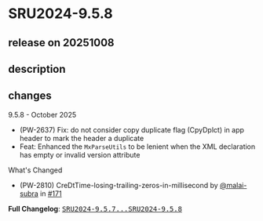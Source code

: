 # SRU2024-9.5.8

## release on 20251008
## description
## changes
9.5.8 - October 2025

* (PW-2637) Fix: do not consider copy duplicate flag (CpyDplct) in app header to mark the header a duplicate
* Feat: Enhanced the <code>MxParseUtils</code> to be lenient when the XML declaration has empty or invalid version attribute

What's Changed

* (PW-2810) CreDtTime-losing-trailing-zeros-in-millisecond by <a class="user-mention notranslate" data-hovercard-type="user" data-hovercard-url="/users/malai-subra/hovercard" data-octo-click="hovercard-link-click" data-octo-dimensions="link_type:self" href="https://github.com/malai-subra">@malai-subra</a> in <a class="issue-link js-issue-link" data-error-text="Failed to load title" data-id="3477285830" data-permission-text="Title is private" data-url="https://github.com/prowide/prowide-iso20022/issues/171" data-hovercard-type="pull_request" data-hovercard-url="/prowide/prowide-iso20022/pull/171/hovercard" href="https://github.com/prowide/prowide-iso20022/pull/171">#171</a>

<strong>Full Changelog</strong>: <a class="commit-link" href="https://github.com/prowide/prowide-iso20022/compare/SRU2024-9.5.7...SRU2024-9.5.8"><tt>SRU2024-9.5.7...SRU2024-9.5.8</tt></a>

